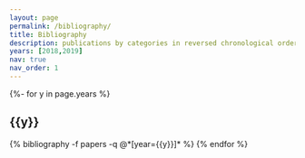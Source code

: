 ```yaml
---
layout: page
permalink: /bibliography/
title: Bibliography
description: publications by categories in reversed chronological order. generated by jekyll-scholar.
years: [2018,2019]
nav: true
nav_order: 1
---
```

<!-- _pages/publications.md -->
<div class="publications">

{%- for y in page.years %}
  <h2 class="year">{{y}}</h2>
  {% bibliography -f papers -q @*[year={{y}}]* %}
{% endfor %}

</div>
